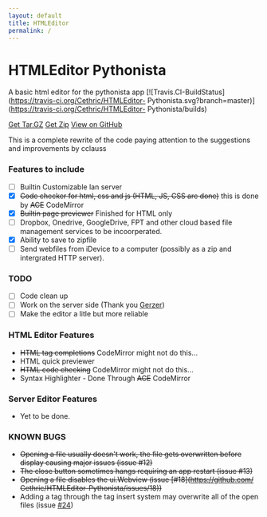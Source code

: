 ```yaml
---
layout: default
title: HTMLEditor
permalink: /
---
```


# HTMLEditor Pythonista
A basic html editor for the pythonista app
[![Travis.CI-BuildStatus](https://travis-ci.org/Cethric/HTMLEditor-
Pythonista.svg?branch=master)](https://travis-ci.org/Cethric/HTMLEditor-
Pythonista/builds)

[Get Tar.GZ](https://github.com/Cethric/HTMLEditor-Pythonista/tarball/master)
[Get Zip](https://github.com/Cethric/HTMLEditor-Pythonista/zipball/master)
[View on GitHub](https://github.com/Cethric/HTMLEditor-Pythonista)

This is a complete rewrite of the code paying attention to the suggestions and
improvements by cclauss

### Features to include
+ [ ] Builtin Customizable lan server
+ [x] ~~Code checker for html, css and js (HTML, JS, CSS are done)~~ this is
done by ~~ACE~~ CodeMirror
+ [x] ~~Builtin page previewer~~ Finished for HTML only
+ [ ] Dropbox, Onedrive, GoogleDrive, FPT and other cloud based file
management services to be incoorperated.
+ [x] Ability to save to zipfile
+ [ ] Send webfiles from iDevice to a computer (possibly as a zip and
intergrated HTTP server).

### TODO
+ [ ] Code clean up
+ [ ] Work on the server side (Thank you [Gerzer](https://github.com/Gerzer))
+ [ ] Make the editor a litle but more reliable

### HTML Editor Features
+ ~~HTML tag completions~~ CodeMirror might not do this...
+ HTML quick previewer
+ ~~HTML code checking~~ CodeMirror might not do this...
+ Syntax Highlighter - Done Through ~~ACE~~ CodeMirror


### Server Editor Features
+ Yet to be done.


### KNOWN BUGS
+ ~~Opening a file usually doesn't work, the file gets overwritten before
display causing major issues (issue #12)~~
+ ~~The close button sometimes hangs requiring an app restart (issue #13)~~
+ ~~Opening a file disables the ui.Webview (issue [#18](https://github.com/
Cethric/HTMLEditor-Pythonista/issues/18))~~
+ Adding a tag through the tag insert system may overwrite all of the open
files (issue [#24](https://github.com/Cethric/HTMLEditor-Pythonista/issues/24))